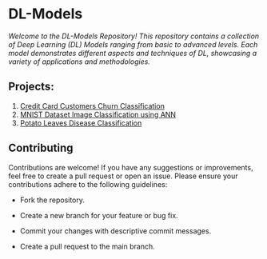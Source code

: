 # DL-Models

*Welcome to the DL-Models Repository! This repository contains a collection of Deep Learning (DL) Models ranging from basic to advanced levels. Each model demonstrates different aspects and techniques of DL, showcasing a variety of applications and methodologies.*

## Projects:

1. [Credit Card Customers Churn Classification](https://github.com/Shaan2522/DL-Models/blob/main/1_CreditCard_Churn_Classification.ipynb)
2. [MNIST Dataset Image Classification using ANN](https://github.com/Shaan2522/DL-Models/blob/main/2_ImageClassification_MNIST_using_ANN.ipynb)
3. [Potato Leaves Disease Classification](https://github.com/Shaan2522/DL-Models/blob/main/3_PotatoLeaves_Diseases_Classification.ipynb)

## Contributing

Contributions are welcome! If you have any suggestions or improvements, feel free to create a pull request or open an issue. Please ensure your contributions adhere to the following guidelines:

- Fork the repository.

- Create a new branch for your feature or bug fix.

- Commit your changes with descriptive commit messages.

- Create a pull request to the main branch.
